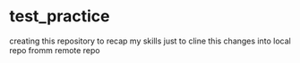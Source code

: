 # test_practice
creating this repository to recap my skills
just to cline this changes into local repo fromm remote repo
